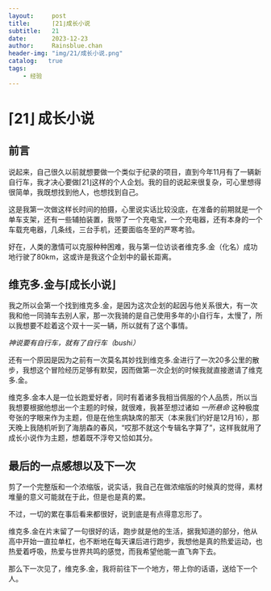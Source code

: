 ```yaml
---
layout:     post
title:      ⌈21⌋成长小说
subtitle:   21
date:       2023-12-23
author:     Rainsblue.chan
header-img: "img/21/成长小说.png"
catalog:   true
tags:
    - 经验
---
```


# ⌈21⌋ 成长小说

## 前言

说起来，自己很久以前就想要做一个类似于纪录的项目，直到今年11月有了一辆新自行车，我才决心要做⌈21⌋这样的个人企划。我的目的说起来很复杂，可心里想得很简单，我既想找到他人，也想找到自己。

这是我第一次做这样长时间的拍摄，心里说实话比较没底，在准备的前期就是一个单车支架，还有一些辅拍装置，我带了一个充电宝，一个充电器，还有本身的一个车载充电器，几条线，三台手机，还要面临冬至的严寒考验。

好在，人类的激情可以克服种种困难，我与第一位访谈者维克多.金（化名）成功地行驶了80km，这或许是我这个企划中的最长距离。

## 维克多.金与⌈成长小说⌋

我之所以会第一个找到维克多.金，是因为这次企划的起因与他关系很大，有一次我和他一同骑车去别人家，那一次我骑的是自己使用多年的小自行车，太慢了，所以我想要不趁着这个双十一买一辆，所以就有了这个事情。

*神说要有自行车，就有了自行车（bushi）*

还有一个原因是因为之前有一次莫名其妙找到维克多.金进行了一次20多公里的散步，我想这个冒险经历足够有默契，因而做第一次企划的时候我就直接邀请了维克多.金。

维克多.金本人是一位长跑爱好者，同时有着诸多我相当佩服的个人品质，所以当我想要根据他想出一个主题的时候，就很难，我甚至想过诸如 *一所悬命* 这种极度夸张的字眼来作为主题，但是在他生病缺席的那天（本来我们约好是12月16），那天晚上我随机听到了海朋森的春风，“哎那不就这个专辑名字算了”，这样我就用了成长小说作为主题，想着既不浮夸又恰如其分。

## 最后的一点感想以及下一次

剪了一个完整版和一个浓缩版，说实话，我自己在做浓缩版的时候真的觉得，素材堆量的意义可能就在于此，但是也是真的累。

不过，一切的累在事后看来都很好，说到底是有点得意忘形了。

维克多.金在片末留了一句很好的话，跑步就是他的生活，据我知道的部分，他从高中开始一直拉单杠，也不断地在每天课后进行跑步，我想他是真的热爱运动，也热爱着呼吸，热爱与世界共鸣的感觉，而我希望他能一直飞奔下去。

那么下一次见了，维克多.金，我将前往下一个地方，带上你的话语，送给下一个人。


